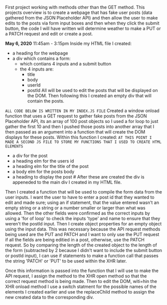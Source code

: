 First project working with methods other than the GET method. This projects overview is to create a webpage that has fake user posts (data gathered from the JSON Placeholder API) and then allow the user to make edits to the posts via form input boxes and then when they click the submit button, the code I will have written will determine weather to make a PUT or a PATCH request and edit or create a post.

<b>May 6, 2020</b>
11:45am - 3:15pm
Inside my HTML file I created:
* a heading for the webpage
* a div which contains a form:
    - which contians 4 inputs and a submit button
    - the 4 inputs are:
        - title
        - body
        - userId
        - postId
All will be used to edit the posts that will be displayed on the DOM.
Then following this I created an empty div that will contain the posts.

`ALL CODE BELOW IS WRITTEN IN MY INDEX.JS FILE`
Created a window onload function that uses a GET request to gather fake posts from the JSON Placeholder API, its an array of 100 post objects so I used a for loop to just gather the first 10 and then I pushed those posts into another array that I then passed as an argument into a function that will create the DOM displays for these posts. Within this function I created:
`AT THIS POINT I MADE A SECOND JS FILE TO STORE MY FUNCTIONS THAT I USED TO CREATE HTML ELEMENTS`
* a div for the post
* a heading elm for the users id
* a heading elm for the title of the post
* a body elm for the posts body
* a heading to display the post #
After these are created the div is appeneded to the main div I created in my HTML file.

Then I created a function that will be used to compile the form data from the user inputs. I want the user to have to enter a post id that they wanted to edit and made sure; using an if statement, that the value entered wasn't an empty string or a string or a number smaller or larger than what was allowed. Then the other fields were confirmed as the correct inputs by using a 'for of loop' to check the inputs 'type' and name to ensure that they weren't the postId input. Then I create object properties for an empty object using the input data. This was necessary because the API request methods being used are the PUT and PATCH and I want to only use the PUT request if all the fields are being editied in a post, otherwise, use the PATCH request. So by comparing the length of the created object to the length of the form (subtracted by 2 because I didn't want to include the submit button or postId input), I can use if statements to make a function call that passes the string 'PATCH' or 'PUT' to be used within the XHR later.

Once this information is passed into the function that I will use to make the API request, I assign the method to the XHR open method so that the correct request method is being made. Then to edit the DOM, witi=hin the XHR onload method I use a switch statment for the possible names of the elements I created earlier and use the replaceChild method to assign the new created data to the corresponding div.